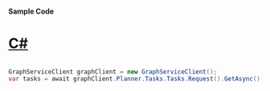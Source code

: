 #### Sample Code
# [C#](#tab/Csharp)

```C#

GraphServiceClient graphClient = new GraphServiceClient();
var tasks = await graphClient.Planner.Tasks.Tasks.Request().GetAsync();

```